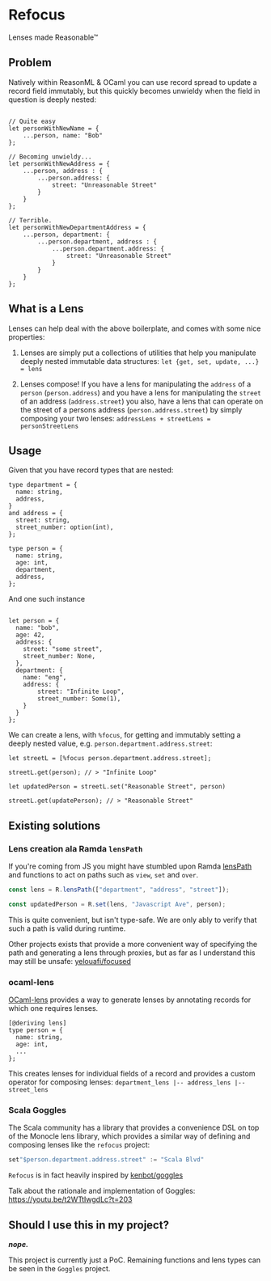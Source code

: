 # Refocus

Lenses made Reasonable™

## Problem

Natively within ReasonML & OCaml you can use record spread to update a record field immutably, but this quickly becomes unwieldy when the field in question is deeply nested:

```reasonml

// Quite easy
let personWithNewName = {
    ...person, name: "Bob"
};

// Becoming unwieldy...
let personWithNewAddress = {
    ...person, address : {
        ...person.address: {
            street: "Unreasonable Street"
        }
    }
};

// Terrible.
let personWithNewDepartmentAddress = {
    ...person, department: {
        ...person.department, address : {
            ...person.department.address: {
                street: "Unreasonable Street"
            }
        }
    }
};
```

## What is a Lens

Lenses can help deal with the above boilerplate, and comes with some nice properties:

1. Lenses are simply put a collections of utilities that help you manipulate deeply nested immutable data structures: `let {get, set, update, ...} = lens`

2. Lenses compose! If you have a lens for manipulating the `address` of a `person` (`person.address`) and you have a lens for manipulating the `street` of an address (`address.street`) you also, have a lens that can operate on the street of a persons address (`person.address.street`) by simply composing your two lenses: `addressLens + streetLens = personStreetLens`

## Usage

Given that you have record types that are nested:

```reasonml
type department = {
  name: string,
  address,
}
and address = {
  street: string,
  street_number: option(int),
};

type person = {
  name: string,
  age: int,
  department,
  address,
};
```

And one such instance

```reasonml

let person = {
  name: "bob",
  age: 42,
  address: {
    street: "some street",
    street_number: None,
  },
  department: {
    name: "eng",
    address: {
        street: "Infinite Loop",
        street_number: Some(1),
    }
  }
};
```

We can create a lens, with `%focus`, for getting and immutably setting a deeply nested value, e.g. `person.department.address.street`:

```reasonml
let streetL = [%focus person.department.address.street];

streetL.get(person); // > "Infinite Loop"

let updatedPerson = streetL.set("Reasonable Street", person)

streetL.get(updatePerson); // > "Reasonable Street"
```

## Existing solutions

### Lens creation ala Ramda `lensPath`
If you're coming from JS you might have stumbled upon Ramda [lensPath](https://ramdajs.com/docs/#lensPath) and functions to act on paths such as `view`, `set` and `over`.

```javascript
const lens = R.lensPath(["department", "address", "street"]);

const updatedPerson = R.set(lens, "Javascript Ave", person);
```

This is quite convenient, but isn't type-safe. We are only ably to verify that such a path is valid during runtime. 

Other projects exists that provide a more convenient way of specifying the path and generating a lens through proxies, but as far as I understand this may still be unsafe: [yelouafi/focused](https://github.com/yelouafi/focused)

### ocaml-lens

[OCaml-lens](https://github.com/pdonadeo/ocaml-lens) provides a way to generate lenses by annotating records for which one requires lenses. 

```reasonml
[@deriving lens]
type person = {
  name: string,
  age: int,
  ...
};
```

This creates lenses for individual fields of a record and provides a custom operator for composing lenses: `department_lens |-- address_lens |-- street_lens`

### Scala Goggles
The Scala community has a library that provides a convenience DSL on top of the Monocle lens library, which provides a similar way of defining and composing lenses like the `refocus` project:

```scala
set"$person.department.address.street" := "Scala Blvd"
```

`Refocus` is in fact heavily inspired by [kenbot/goggles](https://github.com/kenbot/goggles)

Talk about the rationale and implementation of Goggles: https://youtu.be/t2WTtIwgdLc?t=203

## Should I use this in my project?

***nope.*** 

This project is currently just a PoC. Remaining functions and lens types can be seen in the `Goggles` project.